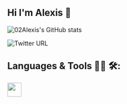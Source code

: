 ## Hi I'm Alexis 👋

![02Alexis's GitHub stats](https://github-readme-stats.vercel.app/api?username=02Alexis&show_icons=true&theme=merko)

![Twitter URL](https://img.shields.io/twitter/url?label=%40lexis&style=social&url=https%3A%2F%2Ftwitter.com%2Flexis44550229)

## Languages & Tools 👨‍💻 🛠:

<img height="32" width="32" src="https://cdn.simpleicons.org/html5/#8b8b8b" />
